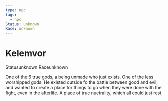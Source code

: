 ```yaml
---
type: npc
tags:
  - npc
Status: unknown
Race: unknown
---
```


# Kelemvor
<span class="dataview inline-field"><span class="inline-field-key">Status</span><span class="inline-field-value">unknown</span></span>
<span class="dataview inline-field"><span class="inline-field-key">Race</span><span class="inline-field-value">unknown</span></span>

One of the 6 true gods, a being unmade who just exists. One of the less worshipped gods. He existed outside fo the battle between good and evil, and wanted to create a place for things to go when they were done with the fight, even in the afterlife. A place of true nuetrality, which all could just rest.